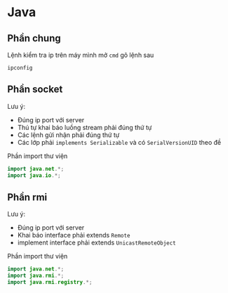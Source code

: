 # Java

## Phần chung

Lệnh kiểm tra ip trên máy mình mở `cmd` gõ lệnh sau

```
ipconfig
```

## Phần socket

Lưu ý:

- Đúng ip port với server
- Thú tự khai báo luồng stream phải đúng thứ tự
- Các lệnh gửi nhận phải đúng thứ tự
- Các lớp phải `implements Serializable` và có `SerialVersionUID` theo đề

Phần import thư viện

```java
import java.net.*;
import java.io.*;
```

## Phần rmi

Lưu ý:

- Đúng ip port với server
- Khai báo interface phải extends `Remote`
- implement interface phải extends `UnicastRemoteObject`

Phần import thư viện

```java
import java.net.*;
import java.rmi.*;
import java.rmi.registry.*;
```
